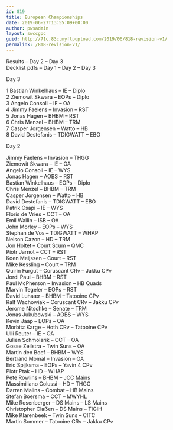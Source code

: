 ```yaml
---
id: 819
title: European Championships
date: 2019-06-27T13:55:09+00:00
author: pwsadmin
layout: swccgpc
guid: http://71c.83c.myftpupload.com/2019/06/818-revision-v1/
permalink: /818-revision-v1/
---
```

Results – Day 2 – Day 3  
Decklist pdfs – Day 1 – Day 2 – Day 3

Day 3

1 Bastian Winkelhaus – IE – Diplo  
2 Ziemowit Skwara – EOPs – Diplo  
3 Angelo Consoli – IE – OA  
4 Jimmy Faelens – Invasion – RST  
5 Jonas Hagen – BHBM – RST  
6 Chris Menzel – BHBM – TRM  
7 Casper Jorgensen – Watto – HB  
8 David Destefanis – TDIGWATT – EBO

Day 2

Jimmy Faelens – Invasion – THGG  
Ziemowit Skwara – IE – OA  
Angelo Consoli – IE – WYS  
Jonas Hagen – AOBS – RST  
Bastian Winkelhaus – EOPs – Diplo  
Chris Menzel – BHBM – TRM  
Casper Jorgensen – Watto – HB  
David Destefanis – TDIGWATT – EBO  
Patrik Csapi – IE – WYS  
Floris de Vries – CCT – OA  
Emil Wallin – ISB – OA  
John Morley – EOPs – WYS  
Stephan de Vos – TDIGWATT – WHAP  
Nelson Cazon – HD – TRM  
Jon Holtet – Court Scum – QMC  
Piotr Jarnot – CCT – RST  
Koen Meijssen – Court – RST  
Mike Kessling – Court – TRM  
Quirin Furgut – Coruscant CRv – Jakku CPv  
Jordi Paul – BHBM – RST  
Paul McPherson – Invasion – HB Quads  
Marvin Tegeler – EOPs – RST  
David Luhaær – BHBM – Tatooine CPv  
Ralf Wachowiak – Coruscant CRv – Jakku CPv  
Jerome Nitschke – Senate – TRM  
Jonas Jukubowski – AOBS – WYS  
Kevin Jaap – EOPs – OA  
Morbitz Karge – Hoth CRv – Tatooine CPv  
Ulli Reuter – IE – OA  
Julien Schmolarik – CCT – OA  
Gosse Zeilstra – Twin Suns – OA  
Martin den Boef – BHBM – WYS  
Bertrand Momal – Invasion – OA  
Eric Spijksma – EOPs – Yavin 4 CPv  
Piotr Ptak – HD – WHAP  
Pete Rowlins – BHBM – JCC Mains  
Massimiliano Colussi – HD – THGG  
Darren Malins – Combat – HB Mains  
Stefan Boersma – CCT – MWYHL  
Mike Rosenberger – DS Mains – LS Mains  
Christopher Claẞen – DS Mains – TIGIH  
Mike Klarenbeek – Twin Suns – CITC  
Martin Sommer – Tatooine CRv – Jakku CPv